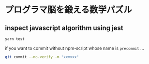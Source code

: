 # プログラマ脳を鍛える数学パズル

## inspect javascript algorithm using jest

```javascript
yarn test
```

if you want to commit without npm-script whose name is `precommit` ...

```bash
git commit --no-verify -m "xxxxxx"
```
